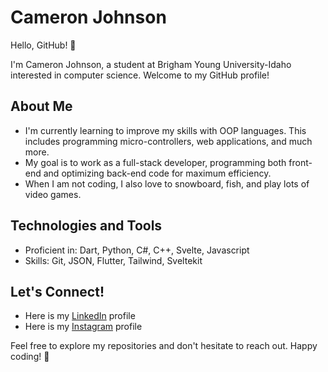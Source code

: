 # Cameron Johnson

Hello, GitHub! 👋

I'm Cameron Johnson, a student at Brigham Young University-Idaho interested in computer science. Welcome to my GitHub profile!

## About Me

- I'm currently learning to improve my skills with OOP languages. This includes programming micro-controllers, web applications, and much more.
- My goal is to work as a full-stack developer, programming both front-end and optimizing back-end code for maximum efficiency.
- When I am not coding, I also love to snowboard, fish, and play lots of video games.

## Technologies and Tools

- Proficient in: Dart, Python, C#, C++, Svelte, Javascript
- Skills: Git, JSON, Flutter, Tailwind, Sveltekit

## Let's Connect!

- Here is my [LinkedIn](https://www.linkedin.com/in/cameron-johnson-b13b54200/) profile
- Here is my [Instagram](https://www.instagram.com/cameron.__.j/?hl=en) profile

Feel free to explore my repositories and don't hesitate to reach out. Happy coding! 🚀
